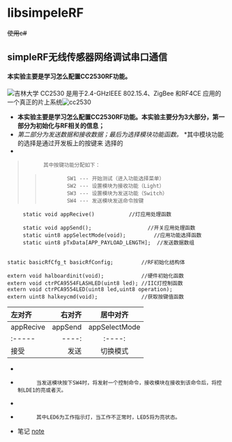 # libsimpeleRF
~~使用c#~~
## simpleRF无线传感器网络调试串口通信 ##
#### 本实验主要是学习怎么配置CC2530RF功能。 ####
![吉林大学](https://github.com/chenwenshuo0308/libsimpeleRF/blob/main/%E5%90%89%E5%A4%A7.jpg)
CC2530 是用于2.4-GHzIEEE 802.15.4、ZigBee 和RF4CE 应用的一个真正的片上系统![cc2530](http://www.elecfans.com/uploads/allimg/171108/2749555-1G10P9345N44.png)
* __本实验主要是学习怎么配置CC2530RF功能。本实验主要分为3大部分，第一部分为初始化与RF相关的信息；__
* _第二部分为发送数据和接收数据；最后为选择模块功能函数。_
*其中模块功能的选择是通过开发板上的按键来 选择的
*          
>           其中按键功能分配如下：
>>             SW1 --- 开始测试（进入功能选择菜单）
>>             SW2 --- 设置模块为接收功能（Light）
>>             SW3 --- 设置模块为发送功能（Switch）
>>             SW4 --- 发送模块发送命令按键
         
         static void appRecive()           //灯应用处理函数    

         static void appSend();                  //开关应用处理函数
         static uint8 appSelectMode(void);         //应用功能选择函数
         static uint8 pTxData[APP_PAYLOAD_LENGTH];  //发送数据数组
```static uint8 pRxData[APP_PAYLOAD_LENGTH];  //接收数据数组

static basicRfCfg_t basicRfConfig;         //RF初始化结构体

extern void halboardinit(void);            //硬件初始化函数
extern void ctrPCA9554FLASHLED(uint8 led); //IIC灯控制函数
extern void ctrPCA9554LED(uint8 led,uint8 operation);
extern uint8 halkeycmd(void);              //获取按键值函数
```
| 左对齐 | 右对齐 | 居中对齐 |
| :-| -: | :-: |
| appRecive | appSend | appSelectMode |
| :-----| ----: | :----: |
| 接受 | 发送 | 切换模式 |
      
*
*           当发送模块按下SW4时，将发射一个控制命令，接收模块在接收到该命令后，将控制LDE1的亮或者灭。
*
*           其中LED6为工作指示灯，当工作不正常时，LED5将为亮状态。
* 笔记 [note](https://github.com/chenwenshuo0308/libsimpeleRF/blob/main/lib11(simple_RF)/lib11(simple_RF)/note.md)
